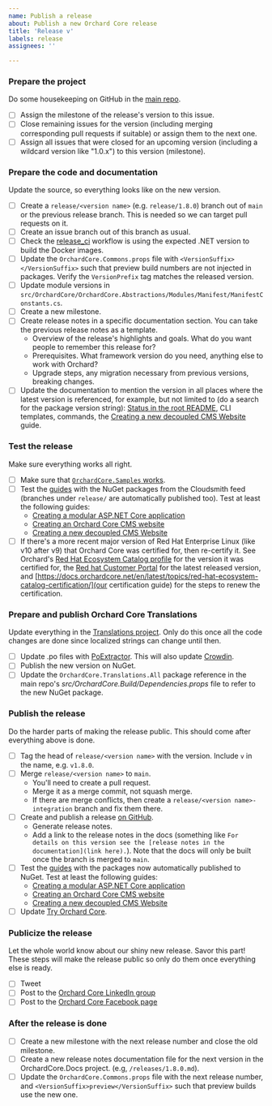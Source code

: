 ```yaml
---
name: Publish a release
about: Publish a new Orchard Core release
title: 'Release v'
labels: release
assignees: ''

---
```

<!-- Be sure to also read https://docs.orchardcore.net/en/latest/topics/publishing-releases/. While the checklist is in a recommended order not every step depends strictly on the previous ones.  
`<version name>` should be replaced with the current version, e.g. "1.8.0.". -->

### Prepare the project

Do some housekeeping on GitHub in the [main repo](https://github.com/OrchardCMS/OrchardCore).

- [ ] Assign the milestone of the release's version to this issue.
- [ ] Close remaining issues for the version (including merging corresponding pull requests if suitable) or assign them to the next one.
- [ ] Assign all issues that were closed for an upcoming version (including a wildcard version like "1.0.x") to this version (milestone).

### Prepare the code and documentation

Update the source, so everything looks like on the new version.

- [ ] Create a `release/<version name>` (e.g. `release/1.8.0`) branch out of `main` or the previous release branch. This is needed so we can target pull requests on it.
- [ ] Create an issue branch out of this branch as usual.
- [ ] Check the [release_ci](https://github.com/OrchardCMS/OrchardCore/blob/main/.github/workflows/release_ci.yml) workflow is using the expected .NET version to build the Docker images.
- [ ] Update the `OrchardCore.Commons.props` file with `<VersionSuffix></VersionSuffix>` such that preview build numbers are not injected in packages. Verify the `VersionPrefix` tag matches the released version.
- [ ] Update module versions in `src/OrchardCore/OrchardCore.Abstractions/Modules/Manifest/ManifestConstants.cs`.
- [ ] Create a new milestone.
- [ ] Create release notes in a specific documentation section. You can take the previous release notes as a template.
    - Overview of the release's highlights and goals. What do you want people to remember this release for?
    - Prerequisites. What framework version do you need, anything else to work with Orchard?
    - Upgrade steps, any migration necessary from previous versions, breaking changes.
- [ ] Update the documentation to mention the version in all places where the latest version is referenced, for example, but not limited to (do a search for the package version string): [Status in the root README](https://docs.orchardcore.net/en/latest/#status), CLI templates, commands, the [Creating a new decoupled CMS Website](https://docs.orchardcore.net/en/latest/guides/decoupled-cms/) guide.

### Test the release

Make sure everything works all right.

- [ ] Make sure that [`OrchardCore.Samples` works](https://github.com/OrchardCMS/OrchardCore.Samples).
- [ ] Test the [guides](https://docs.orchardcore.net/en/latest/guides/) with the NuGet packages from the Cloudsmith feed (branches under `release/` are automatically published too). Test at least the following guides:
    - [Creating a modular ASP.NET Core application](https://docs.orchardcore.net/en/latest/guides/create-modular-application-mvc/)
    - [Creating an Orchard Core CMS website](https://docs.orchardcore.net/en/latest/guides/create-cms-application/)
    - [Creating a new decoupled CMS Website](https://docs.orchardcore.net/en/latest/guides/decoupled-cms/)
- [ ] If there's a more recent major version of Red Hat Enterprise Linux (like v10 after v9) that Orchard Core was certified for, then re-certify it. See Orchard's [Red Hat Ecosystem Catalog profile](https://catalog.redhat.com/software/applications/detail/223797) for the version it was certified for, the [Red hat Customer Portal](https://access.redhat.com/articles/3078) for the latest released version, and [https://docs.orchardcore.net/en/latest/topics/red-hat-ecosystem-catalog-certification/](our certification guide) for the steps to renew the certification.

### Prepare and publish Orchard Core Translations

Update everything in the [Translations project](https://github.com/OrchardCMS/OrchardCore.Translations). Only do this once all the code changes are done since localized strings can change until then.

- [ ] Update .po files with [PoExtractor](https://github.com/lukaskabrt/PoExtractor). This will also update [Crowdin](https://crowdin.com/project/orchard-core).
- [ ] Publish the new version on NuGet.
- [ ] Update the `OrchardCore.Translations.All` package reference in the main repo's _src/OrchardCore.Build/Dependencies.props_ file to refer to the new NuGet package.

### Publish the release

Do the harder parts of making the release public. This should come after everything above is done.

- [ ] Tag the head of `release/<version name>` with the version. Include `v` in the name, e.g. `v1.8.0`.
- [ ] Merge `release/<version name>` to `main`.
    - You'll need to create a pull request.
    - Merge it as a merge commit, not squash merge.
    - If there are merge conflicts, then create a `release/<version name>-integration` branch and fix them there.
- [ ] Create and publish a release [on GitHub](https://github.com/OrchardCMS/OrchardCore/releases/new).
    - Generate release notes.
    - Add a link to the release notes in the docs (something like `For details on this version see the [release notes in the documentation](link here).`). Note that the docs will only be built once the branch is merged to `main`.
- [ ] Test the [guides](https://docs.orchardcore.net/en/latest/guides/) with the packages now automatically published to NuGet. Test at least the following guides:
    - [Creating a modular ASP.NET Core application](https://docs.orchardcore.net/en/latest/guides/create-modular-application-mvc/)
    - [Creating an Orchard Core CMS website](https://docs.orchardcore.net/en/latest/guides/create-cms-application/)
    - [Creating a new decoupled CMS Website](https://docs.orchardcore.net/en/latest/guides/decoupled-cms/)
- [ ] Update [Try Orchard Core](https://github.com/OrchardCMS/TryOrchardCore).

### Publicize the release

Let the whole world know about our shiny new release. Savor this part! These steps will make the release public so only do them once everything else is ready.

- [ ] Tweet
- [ ] Post to the [Orchard Core LinkedIn group](https://www.linkedin.com/groups/13605669/)
- [ ] Post to the [Orchard Core Facebook page](https://www.facebook.com/OrchardCore/)

### After the release is done

- [ ] Create a new milestone with the next release number and close the old milestone.
- [ ] Create a new release notes documentation file for the next version in the OrchardCore.Docs project. (e.g, `/releases/1.8.0.md`).
- [ ] Update the `OrchardCore.Commons.props` file with the next release number, and `<VersionSuffix>preview</VersionSuffix>` such that preview builds use the new one.
